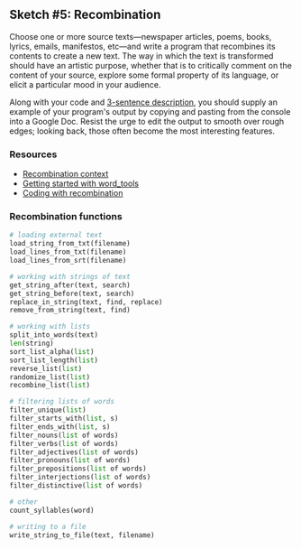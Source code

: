 ## Sketch #5: Recombination

Choose one or more source texts—newspaper articles, poems, books, lyrics, emails, manifestos, etc—and write a program that recombines its contents to create a new text. The way in which the text is transformed should have an artistic purpose, whether that is to critically comment on the content of your source, explore some formal property of its language, or elicit a particular mood in your audience.

Along with your code and [3-sentence description](../../resources/description_guidelines.md), you should supply an example of your program's output by copying and pasting from the console into a Google Doc. Resist the urge to edit the output to smooth over rough edges; looking back, those often become the most interesting features.

### Resources
- [Recombination context](context.md)
- [Getting started with word_tools](getting_started.md)
- [Coding with recombination](code.md)


### Recombination functions
```py
# loading external text
load_string_from_txt(filename)
load_lines_from_txt(filename)
load_lines_from_srt(filename)

# working with strings of text
get_string_after(text, search)
get_string_before(text, search)
replace_in_string(text, find, replace)
remove_from_string(text, find)

# working with lists
split_into_words(text)
len(string)
sort_list_alpha(list)
sort_list_length(list)
reverse_list(list)
randomize_list(list)
recombine_list(list)

# filtering lists of words
filter_unique(list)
filter_starts_with(list, s)
filter_ends_with(list, s)
filter_nouns(list of words)
filter_verbs(list of words)
filter_adjectives(list of words)
filter_pronouns(list of words)
filter_prepositions(list of words)
filter_interjections(list of words)
filter_distinctive(list of words)

# other
count_syllables(word)

# writing to a file
write_string_to_file(text, filename)
```
